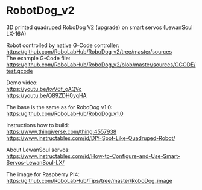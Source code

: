 # RobotDog_v2

3D printed quadruped RoboDog V2 (upgrade) on smart servos (LewanSoul LX-16A) 

Robot controlled by native G-Code controller:<br/>
https://github.com/RoboLabHub/RoboDog_v2/tree/master/sources<br/>
The example G-Code file:<br/>
https://github.com/RoboLabHub/RoboDog_v2/blob/master/sources/GCODE/test.gcode

Demo video:<br/>
https://youtu.be/kvV6f_oAQVc<br/>
https://youtu.be/Q89ZDH0yqHA

The base is the same as for RoboDog v1.0:<br/>
https://github.com/RoboLabHub/RoboDog_v1.0

Instructions how to build:<br/>
https://www.thingiverse.com/thing:4557938<br/>
https://www.instructables.com/id/DIY-Spot-Like-Quadruped-Robot/

About LewanSoul servos:<br/>
https://www.instructables.com/id/How-to-Configure-and-Use-Smart-Servos-LewanSoul-LX/

The image for Raspberry PI4:
https://github.com/RoboLabHub/Tips/tree/master/RoboDog_image

